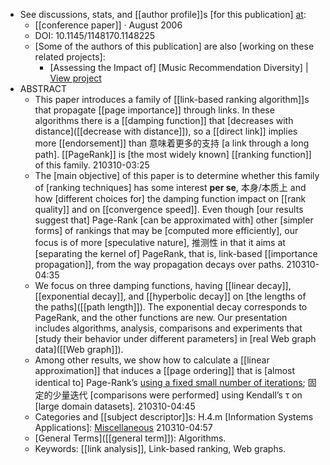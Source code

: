 - See discussions, stats, and [[author profile]]s [for this publication] [at](https://www.researchgate.net/publication/200110865): 
    - [[conference paper]] · August 2006
    - DOI: 10.1145/1148170.1148225
    - [Some of the authors of this publication] are also [working on these related projects]:
        - [Assessing the Impact of] [Music Recommendation Diversity] | [View project](https://www.researchgate.net/project/Assessing-the-Impact-of-Music-Recommendation-Diversity?enrichId=rgreq-018a70f718d7119eaa12217b6121437d-XXX&enrichSource=Y292ZXJQYWdlOzIwMDExMDg2NTtBUzoxMDMwNTE1MDMzNDE1NzFAMTQwMTU4MDgwMTY3NQ%3D%3D&el=1_x_9&_esc=publicationCoverPdf)
- ABSTRACT
    - This paper introduces a family of [[link-based ranking algorithm]]s that propagate [[page importance]] through links. In these algorithms there is a [[damping function]] that [decreases with distance]([[decrease with distance]]), so a [[direct link]] implies more [[endorsement]] than 意味着更多的支持 [a link through a long path]. [[PageRank]] is [the most widely known] [[ranking function]] of this family.
210310-03:25
    - The [main objective] of this paper is to determine whether this family of [ranking techniques] has some interest __per se__, 本身/本质上 and how [different choices for] the damping function impact on [[rank quality]] and on [[convergence speed]]. Even though [our results suggest that] Page-Rank [can be approximated with] other [simpler forms] of rankings that may be [computed more efficiently], our focus is of more [speculative nature], 推测性 in that it aims at [separating the kernel of] PageRank, that is, link-based [[importance propagation]], from the way propagation decays over paths.
210310-04:35
    - We focus on three damping functions, having [[linear decay]], [[exponential decay]], and [[hyperbolic decay]] on [the lengths of the paths]([[path length]]). The exponential decay corresponds to PageRank, and the other functions are new. Our presentation includes algorithms, analysis, comparisons and experiments that [study their behavior under different parameters] in [real Web graph data]([[Web graph]]).
    - Among other results, we show how to calculate a [[linear approximation]] that induces a [[page ordering]] that is [almost identical to] Page-Rank’s [using a fixed small number of iterations]([[iteration]]); 固定的少量迭代 [comparisons were performed] using Kendall’s τ on [large domain datasets].
210310-04:45
    - Categories and [[subject descriptor]]s: H.4.m [Information Systems Applications]: [Miscellaneous]([[miscellaneous]])
210310-04:57
    - [General Terms]([[general term]]): Algorithms.
    - Keywords: [[link analysis]], Link-based ranking, Web graphs.
